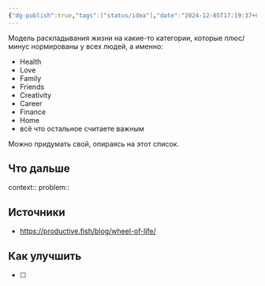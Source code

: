 ```yaml
---
{"dg-publish":true,"tags":["status/idea"],"date":"2024-12-05T17:19:37+03:00","modified_at":"2024-12-05T22:21:44+03:00","aliases":["колесу жизни","колеса жизни","колесом жизни","колесе жизни"],"permalink":"/forge/productivity/колесо жизни/","dgPassFrontmatter":true}
---
```



Модель раскладывания жизни на какие-то категории, которые плюс/минус нормированы у всех людей, а именно:
- Health
- Love
- Family
- Friends
- Creativity
- Career
- Finance
- Home
- всё что остальное считаете важным

Можно придумать свой, опираясь на этот список.

## Что дальше



context:: 
problem::

## Источники



- https://productive.fish/blog/wheel-of-life/

## Как улучшить

- [ ] 

